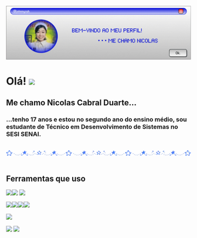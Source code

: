 ![Header](./capa.gif)

# Olá! <img src = "https://pixels.crd.co/assets/images/gallery42/4310026b.gif?v=9b219e01" width = 20px/>
## Me chamo Nicolas Cabral Duarte...
### ...tenho 17 anos e estou no segundo ano do ensino médio, sou estudante de Técnico em Desenvolvimento de Sistemas no SESI SENAI.
‎ 
<img src = "div.gif" width = 800px/>
‎ 
## Ferramentas que uso
<img src = "https://www.vectorlogo.zone/logos/figma/figma-icon.svg" width = 50px/><img src = "https://www.vectorlogo.zone/logos/visualstudio_code/visualstudio_code-icon.svg" width = 50px/>
<img src = "https://www.vectorlogo.zone/logos/javascript/javascript-icon.svg" width = 50px/>

<img src = "https://www.vectorlogo.zone/logos/sqlite/sqlite-icon.svg" width = 50px/><img src = "https://www.vectorlogo.zone/logos/postgresql/postgresql-icon.svg" width = 50px/><img src = "https://www.vectorlogo.zone/logos/github/github-tile.svg" width = 50px/><img src = "https://www.vectorlogo.zone/logos/git-scm/git-scm-icon.svg" width = 50px/>


[![](https://visitcount.itsvg.in/api?id=johnnysuh&icon=0&color=6)](https://visitcount.istvg.in)

<img src = "https://cyber.dabamos.de/88x31/boyband2.gif" width = 100px/>  <img src = "https://yesterhost.neocities.org/archive/buttons/button296.png" width = 100px/>